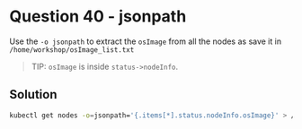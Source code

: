# Question 40 - jsonpath

Use the `-o jsonpath` to extract the `osImage` from all the nodes as save it in  `/home/workshop/osImage_list.txt`

> TIP: `osImage` is inside `status->nodeInfo`.

## Solution

```bash
kubectl get nodes -o=jsonpath='{.items[*].status.nodeInfo.osImage}' > /home/workshop/osImage_list.txt
```
